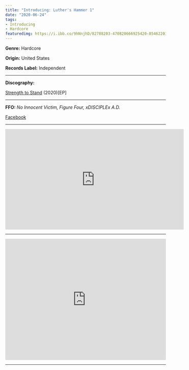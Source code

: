 ```yaml
---
title: "Introducing: Luther's Hammer 1"
date: "2020-06-24"
tags:
- Introducing
- Hardcore
featuredimg: https://i.ibb.co/9hNnjhD/82788203-470820666925420-8546220170048176128-n.jpg
---
```


**Genre:** Hardcore

**Origin:** United States

**Records Label:** Independent

<hr>

**Discography:**

[Strength to Stand](https://luthershammer.bandcamp.com/album/strength-to-stand) (2020)\[EP\]

***

**FFO:** _No Innocent Victim, Figure Four, xDISCIPLEx A.D._

[Facebook](https://web.facebook.com/luthershammer)

<hr>

<div class="video-container"><iframe src="https://www.youtube.com/embed/iPP2jEge0SU" width="560" height="315" frameborder="0"></iframe></div>

<hr>
<iframe src="https://open.spotify.com/embed/album/6ZO36HM45BpWgQU749m3kG" style="border: 0; width: 100%; height: 380px;" allowfullscreen allow="encrypted-media"></iframe>
<hr>

